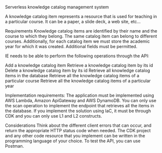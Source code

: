 Serverless knowledge catalog management system


A knowledge catalog item represents a resource that is used for teaching in a particular course. It can be a paper, a slide deck, a web site, etc...


Requirements
Knowledge catalog items are identified by their name and the course to which they belong. The same catalog item can belong to different courses. Additionally, for each catalog item we must store the academic year for which it was created. Additional fields must be permitted.


IE needs to be able to perform the following operations through the API:

Add a knowledge catalog item
Retrieve a knowledge catalog item by its id
Delete a knowledge catalog item by its id
Retrieve all knowledge catalog items in the database
Retrieve all the knowledge catalog items of a particular course
Retrieve all the knowledge catalog items of a particular year


Implementation requirements:
The application must be implemented using AWS Lambda, Amazon ApiGateway and AWS DynamoDB.
You can only use the scan operation to implement the endpoint that retrieves all the items in the database.
If you implement the solution using IaC, it must be through CDK and you can only use L1 and L2 constructs.


Considerations
Think about the different client errors that can occur, and return the appropriate HTTP status code when needed.
The CDK project and any other code resource that you implement can be written in the programming language of your choice.
To test the API, you can use Postman.




